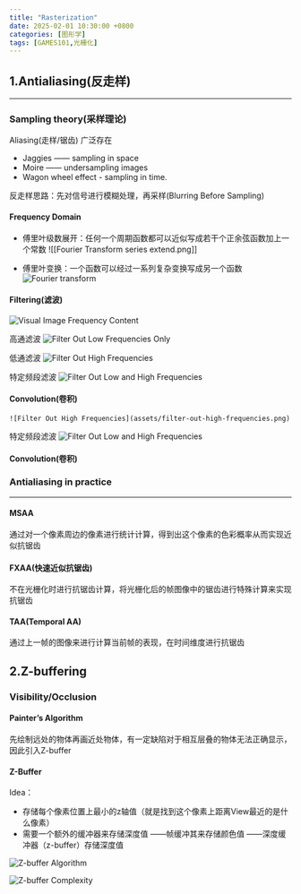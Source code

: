 ```yaml
---
title: "Rasterization"
date: 2025-02-01 10:30:00 +0800
categories: [图形学]
tags: [GAMES101,光栅化]
---
```

## 1.Antialiasing(反走样) 

---- 

### Sampling theory(采样理论)  

Aliasing(走样/锯齿) 广泛存在

- Jaggies  —— sampling in space
- Moire —— undersampling images
- Wagon wheel effect - sampling in time.

反走样思路：先对信号进行模糊处理，再采样(Blurring Before Sampling)

#### Frequency Domain

- 傅里叶级数展开：任何一个周期函数都可以近似写成若干个正余弦函数加上一个常数
![[Fourier Transform series extend.png]]


- 傅里叶变换：一个函数可以经过一系列复杂变换写成另一个函数
![Fourier transform](assets/fourier-transform.png)

#### Filtering(滤波)

![Visual Image Frequency Content](assets/visual-image-frequency-content.png)

高通滤波
![Filter Out Low Frequencies Only](assets/filter-out-low-frequencies-only.png)

低通滤波
![Filter Out High Frequencies](assets/filter-out-high-frequencies.png)

特定频段滤波
![Filter Out Low and High Frequencies](assets/filter-out-low-and-high-frequencies.png)

#### Convolution(卷积)  

	![Filter Out High Frequencies](assets/filter-out-high-frequencies.png)
特定频段滤波
	![Filter Out Low and High Frequencies](assets/filter-out-low-and-high-frequencies.png)


#### Convolution(卷积)


### Antialiasing in practice
---- 
#### MSAA
通过对一个像素周边的像素进行统计计算，得到出这个像素的色彩概率从而实现近似抗锯齿

#### FXAA(快速近似抗锯齿)
不在光栅化时进行抗锯齿计算，将光栅化后的帧图像中的锯齿进行特殊计算来实现抗锯齿

#### TAA(Temporal AA)
通过上一帧的图像来进行计算当前帧的表现，在时间维度进行抗锯齿

## 2.Z-buffering

### Visibility/Occlusion

#### Painter’s Algorithm
先绘制远处的物体再画近处物体，有一定缺陷对于相互层叠的物体无法正确显示，因此引入Z-buffer

#### Z-Buffer 
Idea：
 - 存储每个像素位置上最小的z轴值（就是找到这个像素上距离View最近的是什么像素）
 - 需要一个额外的缓冲器来存储深度值
   ——帧缓冲其来存储颜色值
   ——深度缓冲器（z-buffer）存储深度值

![Z-buffer Algorithm](assets/z-buffer-algorithm.png)


![Z-buffer Complexity](assets/z-buffer-complexity.png)
